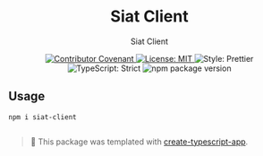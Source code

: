<h1 align="center">Siat Client</h1>

<p align="center">Siat Client</p>

<p align="center">
	<a href="https://github.com/Alan Serrano/siat-client/blob/main/.github/CODE_OF_CONDUCT.md" target="_blank">
		<img alt="Contributor Covenant" src="https://img.shields.io/badge/code_of_conduct-enforced-21bb42" />
	</a>
	<a href="https://github.com/Alan Serrano/siat-client/blob/main/LICENSE.md" target="_blank">
		<img alt="License: MIT" src="https://img.shields.io/github/license/Alan Serrano/siat-client?color=21bb42">
	</a>
	<img alt="Style: Prettier" src="https://img.shields.io/badge/style-prettier-21bb42.svg" />
	<img alt="TypeScript: Strict" src="https://img.shields.io/badge/typescript-strict-21bb42.svg" />
	<img alt="npm package version" src="https://img.shields.io/npm/v/create-typescript-app?color=21bb42" />
</p>

## Usage

```shell
npm i siat-client
```

```ts

```

<!-- You can remove this notice if you don't want it 🙂 no worries! -->

> 💙 This package was templated with [create-typescript-app](https://github.com/JoshuaKGoldberg/create-typescript-app).

